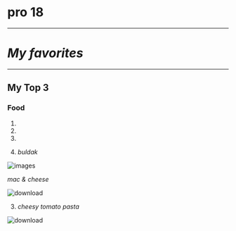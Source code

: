 # pro 18 

---

# *My favorites*

---

## My Top 3

### **Food**

1.
2.
3.




1. *buldak*

 ![images](https://github.com/user-attachments/assets/11dbb8de-ada0-4893-b490-0248bfedc65c)

 *mac & cheese*

  ![download](https://github.com/user-attachments/assets/84262d84-c3c1-4459-9ceb-cf88c2d47b76)

3. *cheesy tomato pasta*

![download](https://github.com/user-attachments/assets/7b3fbe0e-9d25-4864-8d32-43b92e8dad27)

 
